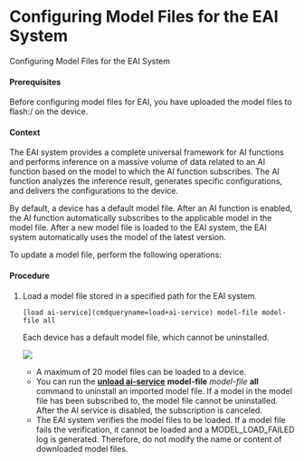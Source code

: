 Configuring Model Files for the EAI System
==========================================

Configuring Model Files for the EAI System

#### Prerequisites

Before configuring model files for EAI, you have uploaded the model files to flash:/ on the device.


#### Context

The EAI system provides a complete universal framework for AI functions and performs inference on a massive volume of data related to an AI function based on the model to which the AI function subscribes. The AI function analyzes the inference result, generates specific configurations, and delivers the configurations to the device.

By default, a device has a default model file. After an AI function is enabled, the AI function automatically subscribes to the applicable model in the model file. After a new model file is loaded to the EAI system, the EAI system automatically uses the model of the latest version.

To update a model file, perform the following operations:


#### Procedure

1. Load a model file stored in a specified path for the EAI system.
   
   
   ```
   [load ai-service](cmdqueryname=load+ai-service) model-file model-file all
   ```
   
   Each device has a default model file, which cannot be uninstalled.
   
   ![](public_sys-resources/note_3.0-en-us.png) 
   * A maximum of 20 model files can be loaded to a device.
   * You can run the [**unload ai-service**](cmdqueryname=unload+ai-service) **model-file** *model-file* **all** command to uninstall an imported model file. If a model in the model file has been subscribed to, the model file cannot be uninstalled. After the AI service is disabled, the subscription is canceled.
   * The EAI system verifies the model files to be loaded. If a model file fails the verification, it cannot be loaded and a MODEL\_LOAD\_FAILED log is generated. Therefore, do not modify the name or content of downloaded model files.